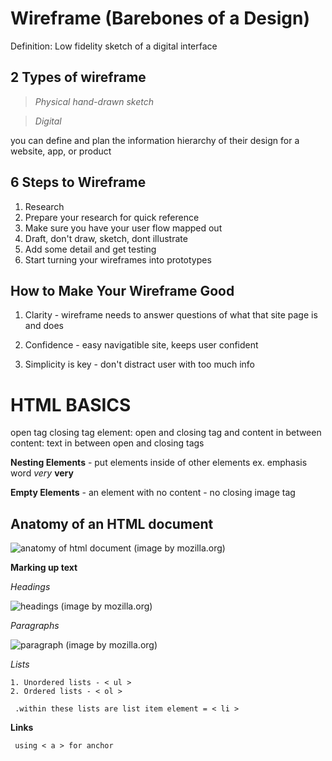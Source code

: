# Wireframe (Barebones of a Design)
 Definition: Low fidelity sketch of a digital interface
          
  ## 2 Types of wireframe
 
  > *Physical hand-drawn sketch* 

  > *Digital*

  
 you can define and plan the information hierarchy of their design for a website, app, or product

   ## 6 Steps to Wireframe
   
  1. Research
  2. Prepare your research for quick reference
  3. Make sure you have your user flow mapped out
  4. Draft, don't draw, sketch, dont illustrate
  5. Add some detail and get testing
  6. Start turning your wireframes into prototypes

   ## How to Make Your Wireframe Good

  1. Clarity
    - wireframe needs to answer questions of what that site page is and does
     
  2. Confidence
    - easy navigatible site, keeps user confident
    
  3. Simplicity is key
    - don't distract user with too much info


# HTML BASICS
  
   open tag 
   closing tag 
   element: open and closing tag and content in between
   content: text in between open and closing tags
   
   **Nesting Elements**
    - put elements inside of other elements
      ex. emphasis word *very* <strong>very</strong>

   **Empty Elements**
    - an element with no content
    - no closing image tag
    
   ## Anatomy of an HTML document
      
      
   ![anatomy of html document](https://user-images.githubusercontent.com/65520470/127260902-e457a061-cef5-40a7-8e14-b5b7725b8ddb.png)
         (image by mozilla.org)
         
   
   **Marking up text**
  
   *Headings*
    
       
   ![headings](https://user-images.githubusercontent.com/65520470/127261695-2b27649d-66ef-4844-b1b7-cf666e56a518.png)
         (image by mozilla.org)
         
         
   *Paragraphs* 
        
   ![paragraph](https://user-images.githubusercontent.com/65520470/127261878-f0d4efc6-9c62-4c09-8dd3-c594dfaa272d.png)
        (image by mozilla.org)
        
   
   *Lists*
   
    1. Unordered lists - < ul >
    2. Ordered lists - < ol >
     
     .within these lists are list item element = < li >
    
   **Links**
   
     using < a > for anchor
   
